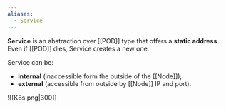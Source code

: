 ```yaml
---
aliases:
  - Service
---
```

**Service** is an abstraction over [[POD]] type that offers a **static address**. Even if [[POD]] dies, Service creates a new one.

Service can be:
- **internal** (inaccessible form the outside of the [[Node]]);
- **external** (accessible from outside by [[Node]] IP and port).

![[K8s.png|300]]